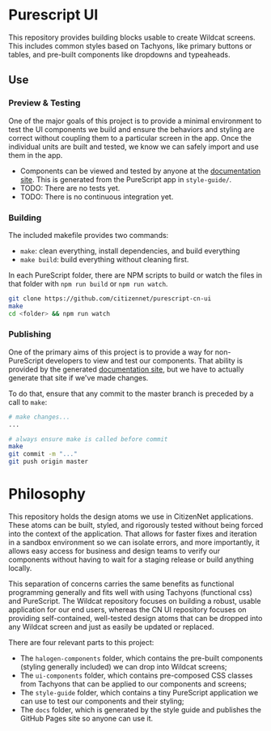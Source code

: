# Purescript UI

This repository provides building blocks usable to create Wildcat screens. This includes common styles based on Tachyons, like primary buttons or tables, and pre-built components like dropdowns and typeaheads.

## Use

### Preview & Testing
One of the major goals of this project is to provide a minimal environment to test the UI components we build and ensure the behaviors and styling are correct without coupling them to a particular screen in the app. Once the individual units are built and tested, we know we can safely import and use them in the app.

- Components can be viewed and tested by anyone at the [documentation site](https://citizennet.github.io/purescript-cn-ui/). This is generated from the PureScript app in `style-guide/`.
- TODO: There are no tests yet.
- TODO: There is no continuous integration yet.

### Building
The included makefile provides two commands:

- `make`: clean everything, install dependencies, and build everything
- `make build`: build everything without cleaning first.

In each PureScript folder, there are NPM scripts to build or watch the files in that folder with `npm run build` or `npm run watch`.

```sh
git clone https://github.com/citizennet/purescript-cn-ui
make
cd <folder> && npm run watch
```

### Publishing
One of the primary aims of this project is to provide a way for non-PureScript developers to view and test our components. That ability is provided by the generated [documentation site](https://citizennet.github.io/purescript-cn-ui/), but we have to actually generate that site if we've made changes.

To do that, ensure that any commit to the master branch is preceded by a call to `make`:

```sh
# make changes...
...

# always ensure make is called before commit
make
git commit -m "..."
git push origin master
```


# Philosophy

This repository holds the design atoms we use in CitizenNet applications. These atoms can be built, styled, and rigorously tested without being forced into the context of the application. That allows for faster fixes and iteration in a sandbox environment so we can isolate errors, and more importantly, it allows easy access for business and design teams to verify our components without having to wait for a staging release or build anything locally.

This separation of concerns carries the same benefits as functional programming generally and fits well with using Tachyons (functional css) and PureScript. The Wildcat repository focuses on building a robust, usable application for our end users, whereas the CN UI repository focuses on providing self-contained, well-tested design atoms that can be dropped into any Wildcat screen and just as easily be updated or replaced.

There are four relevant parts to this project:

- The `halogen-components` folder, which contains the pre-built components (styling generally included) we can drop into Wildcat screens;
- The `ui-components` folder, which contains pre-composed CSS classes from Tachyons that can be applied to our components and screens;
- The `style-guide` folder, which contains a tiny PureScript application we can use to test our components and their styling;
- The `docs` folder, which is generated by the style guide and publishes the GitHub Pages site so anyone can use it.



